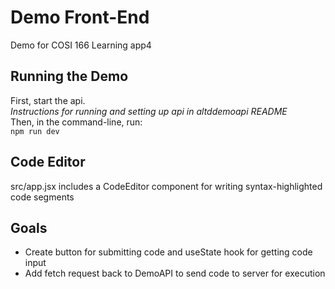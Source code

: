 # Demo Front-End
Demo for COSI 166 Learning app4
## Running the Demo
First, start the api.
<br>
*Instructions for running and setting up api in altddemoapi README*
<br>
Then, in the command-line, run:
<br>
`npm run dev`

## Code Editor
src/app.jsx includes a CodeEditor component for writing syntax-highlighted code segments
## Goals
 - Create button for submitting code and useState hook for getting code input
 - Add fetch request back to DemoAPI to send code to server for execution


